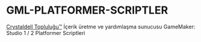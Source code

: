 # GML-PLATFORMER-SCRIPTLER
[Crystaldell Topluluğu™](https://discord.gg/qpbqTC8) İçerik üretme ve yardımlaşma sunucusu GameMaker: Studio 1 / 2 Platformer Scriptleri
